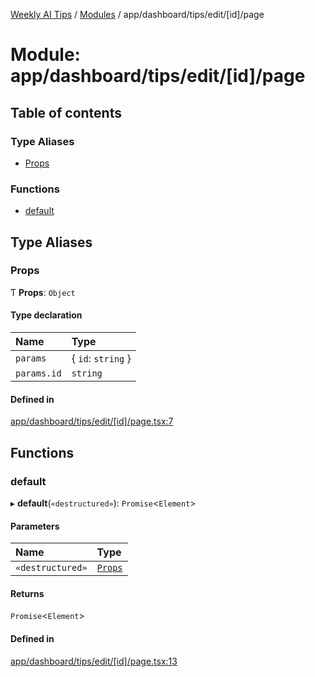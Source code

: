 [Weekly AI Tips](../README.md) / [Modules](../modules.md) / app/dashboard/tips/edit/[id]/page

# Module: app/dashboard/tips/edit/[id]/page

## Table of contents

### Type Aliases

- [Props](app_dashboard_tips_edit__id__page.md#props)

### Functions

- [default](app_dashboard_tips_edit__id__page.md#default)

## Type Aliases

### Props

Ƭ **Props**: `Object`

#### Type declaration

| Name | Type |
| :------ | :------ |
| `params` | \{ `id`: `string`  } |
| `params.id` | `string` |

#### Defined in

[app/dashboard/tips/edit/[id]/page.tsx:7](https://github.com/alexsoyes/weekly-ai-tips/blob/82d80f9c03fb9b1eb480331758fae01e00b39731/app/dashboard/tips/edit/[id]/page.tsx#L7)

## Functions

### default

▸ **default**(`«destructured»`): `Promise`\<`Element`\>

#### Parameters

| Name | Type |
| :------ | :------ |
| `«destructured»` | [`Props`](app_dashboard_tips_edit__id__page.md#props) |

#### Returns

`Promise`\<`Element`\>

#### Defined in

[app/dashboard/tips/edit/[id]/page.tsx:13](https://github.com/alexsoyes/weekly-ai-tips/blob/82d80f9c03fb9b1eb480331758fae01e00b39731/app/dashboard/tips/edit/[id]/page.tsx#L13)
